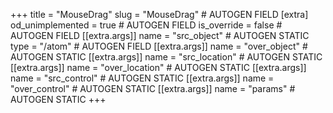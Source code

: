 +++
title = "MouseDrag"
slug = "MouseDrag" # AUTOGEN FIELD
[extra]
od_unimplemented = true # AUTOGEN FIELD
is_override = false # AUTOGEN FIELD
[[extra.args]]
name = "src_object" # AUTOGEN STATIC
type = "/atom" # AUTOGEN FIELD
[[extra.args]]
name = "over_object" # AUTOGEN STATIC
[[extra.args]]
name = "src_location" # AUTOGEN STATIC
[[extra.args]]
name = "over_location" # AUTOGEN STATIC
[[extra.args]]
name = "src_control" # AUTOGEN STATIC
[[extra.args]]
name = "over_control" # AUTOGEN STATIC
[[extra.args]]
name = "params" # AUTOGEN STATIC
+++
